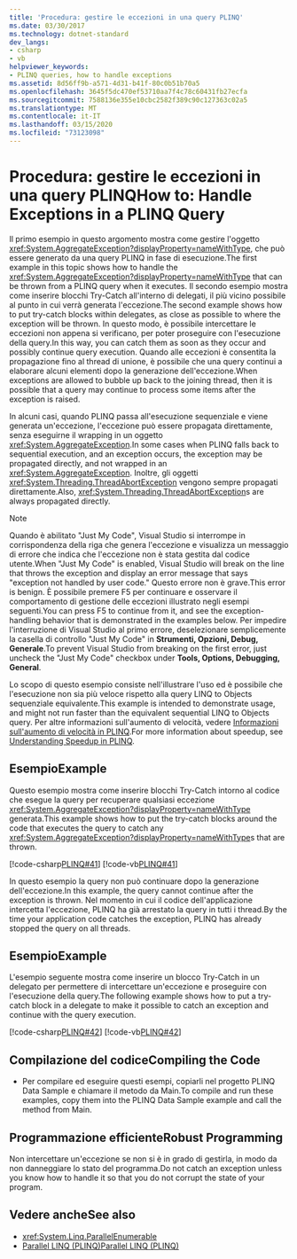 ```yaml
---
title: 'Procedura: gestire le eccezioni in una query PLINQ'
ms.date: 03/30/2017
ms.technology: dotnet-standard
dev_langs:
- csharp
- vb
helpviewer_keywords:
- PLINQ queries, how to handle exceptions
ms.assetid: 8d56ff9b-a571-4d31-b41f-80c0b51b70a5
ms.openlocfilehash: 3645f5dc470ef53710aa7f4c78c60431fb27ecfa
ms.sourcegitcommit: 7588136e355e10cbc2582f389c90c127363c02a5
ms.translationtype: MT
ms.contentlocale: it-IT
ms.lasthandoff: 03/15/2020
ms.locfileid: "73123098"
---
```

# <a name="how-to-handle-exceptions-in-a-plinq-query"></a><span data-ttu-id="c5090-102">Procedura: gestire le eccezioni in una query PLINQ</span><span class="sxs-lookup"><span data-stu-id="c5090-102">How to: Handle Exceptions in a PLINQ Query</span></span>

<span data-ttu-id="c5090-103">Il primo esempio in questo argomento mostra come gestire l'oggetto <xref:System.AggregateException?displayProperty=nameWithType>, che può essere generato da una query PLINQ in fase di esecuzione.</span><span class="sxs-lookup"><span data-stu-id="c5090-103">The first example in this topic shows how to handle the <xref:System.AggregateException?displayProperty=nameWithType> that can be thrown from a PLINQ query when it executes.</span></span> <span data-ttu-id="c5090-104">Il secondo esempio mostra come inserire blocchi Try-Catch all'interno di delegati, il più vicino possibile al punto in cui verrà generata l'eccezione.</span><span class="sxs-lookup"><span data-stu-id="c5090-104">The second example shows how to put try-catch blocks within delegates, as close as possible to where the exception will be thrown.</span></span> <span data-ttu-id="c5090-105">In questo modo, è possibile intercettare le eccezioni non appena si verificano, per poter proseguire con l'esecuzione della query.</span><span class="sxs-lookup"><span data-stu-id="c5090-105">In this way, you can catch them as soon as they occur and possibly continue query execution.</span></span> <span data-ttu-id="c5090-106">Quando alle eccezioni è consentita la propagazione fino al thread di unione, è possibile che una query continui a elaborare alcuni elementi dopo la generazione dell'eccezione.</span><span class="sxs-lookup"><span data-stu-id="c5090-106">When exceptions are allowed to bubble up back to the joining thread, then it is possible that a query may continue to process some items after the exception is raised.</span></span>

<span data-ttu-id="c5090-107">In alcuni casi, quando PLINQ passa all'esecuzione sequenziale e viene generata un'eccezione, l'eccezione può essere propagata direttamente, senza eseguirne il wrapping in un oggetto <xref:System.AggregateException>.</span><span class="sxs-lookup"><span data-stu-id="c5090-107">In some cases when PLINQ falls back to sequential execution, and an exception occurs, the exception may be propagated directly, and not wrapped in an <xref:System.AggregateException>.</span></span> <span data-ttu-id="c5090-108">Inoltre, gli oggetti <xref:System.Threading.ThreadAbortException> vengono sempre propagati direttamente.</span><span class="sxs-lookup"><span data-stu-id="c5090-108">Also, <xref:System.Threading.ThreadAbortException>s are always propagated directly.</span></span>

> [!NOTE]
> <span data-ttu-id="c5090-109">Quando è abilitato "Just My Code", Visual Studio si interrompe in corrispondenza della riga che genera l'eccezione e visualizza un messaggio di errore che indica che l'eccezione non è stata gestita dal codice utente.</span><span class="sxs-lookup"><span data-stu-id="c5090-109">When "Just My Code" is enabled, Visual Studio will break on the line that throws the exception and display an error message that says "exception not handled by user code."</span></span> <span data-ttu-id="c5090-110">Questo errore non è grave.</span><span class="sxs-lookup"><span data-stu-id="c5090-110">This error is benign.</span></span> <span data-ttu-id="c5090-111">È possibile premere F5 per continuare e osservare il comportamento di gestione delle eccezioni illustrato negli esempi seguenti.</span><span class="sxs-lookup"><span data-stu-id="c5090-111">You can press F5 to continue from it, and see the exception-handling behavior that is demonstrated in the examples below.</span></span> <span data-ttu-id="c5090-112">Per impedire l'interruzione di Visual Studio al primo errore, deselezionare semplicemente la casella di controllo "Just My Code" in **Strumenti, Opzioni, Debug, Generale**.</span><span class="sxs-lookup"><span data-stu-id="c5090-112">To prevent Visual Studio from breaking on the first error, just uncheck the "Just My Code" checkbox under **Tools, Options, Debugging, General**.</span></span>
>
> <span data-ttu-id="c5090-113">Lo scopo di questo esempio consiste nell'illustrare l'uso ed è possibile che l'esecuzione non sia più veloce rispetto alla query LINQ to Objects sequenziale equivalente.</span><span class="sxs-lookup"><span data-stu-id="c5090-113">This example is intended to demonstrate usage, and might not run faster than the equivalent sequential LINQ to Objects query.</span></span> <span data-ttu-id="c5090-114">Per altre informazioni sull'aumento di velocità, vedere [Informazioni sull'aumento di velocità in PLINQ](../../../docs/standard/parallel-programming/understanding-speedup-in-plinq.md).</span><span class="sxs-lookup"><span data-stu-id="c5090-114">For more information about speedup, see [Understanding Speedup in PLINQ](../../../docs/standard/parallel-programming/understanding-speedup-in-plinq.md).</span></span>

## <a name="example"></a><span data-ttu-id="c5090-115">Esempio</span><span class="sxs-lookup"><span data-stu-id="c5090-115">Example</span></span>

<span data-ttu-id="c5090-116">Questo esempio mostra come inserire blocchi Try-Catch intorno al codice che esegue la query per recuperare qualsiasi eccezione <xref:System.AggregateException?displayProperty=nameWithType> generata.</span><span class="sxs-lookup"><span data-stu-id="c5090-116">This example shows how to put the try-catch blocks around the code that executes the query to catch any <xref:System.AggregateException?displayProperty=nameWithType>s that are thrown.</span></span>

[!code-csharp[PLINQ#41](../../../samples/snippets/csharp/VS_Snippets_Misc/plinq/cs/plinqsamples.cs#41)]
[!code-vb[PLINQ#41](../../../samples/snippets/visualbasic/VS_Snippets_Misc/plinq/vb/plinqsnippets1.vb#41)]

<span data-ttu-id="c5090-117">In questo esempio la query non può continuare dopo la generazione dell'eccezione.</span><span class="sxs-lookup"><span data-stu-id="c5090-117">In this example, the query cannot continue after the exception is thrown.</span></span> <span data-ttu-id="c5090-118">Nel momento in cui il codice dell'applicazione intercetta l'eccezione, PLINQ ha già arrestato la query in tutti i thread.</span><span class="sxs-lookup"><span data-stu-id="c5090-118">By the time your application code catches the exception, PLINQ has already stopped the query on all threads.</span></span>

## <a name="example"></a><span data-ttu-id="c5090-119">Esempio</span><span class="sxs-lookup"><span data-stu-id="c5090-119">Example</span></span>

<span data-ttu-id="c5090-120">L'esempio seguente mostra come inserire un blocco Try-Catch in un delegato per permettere di intercettare un'eccezione e proseguire con l'esecuzione della query.</span><span class="sxs-lookup"><span data-stu-id="c5090-120">The following example shows how to put a try-catch block in a delegate to make it possible to catch an exception and continue with the query execution.</span></span>

[!code-csharp[PLINQ#42](../../../samples/snippets/csharp/VS_Snippets_Misc/plinq/cs/plinqsamples.cs#42)]
[!code-vb[PLINQ#42](../../../samples/snippets/visualbasic/VS_Snippets_Misc/plinq/vb/plinqsnippets1.vb#42)]

## <a name="compiling-the-code"></a><span data-ttu-id="c5090-121">Compilazione del codice</span><span class="sxs-lookup"><span data-stu-id="c5090-121">Compiling the Code</span></span>

- <span data-ttu-id="c5090-122">Per compilare ed eseguire questi esempi, copiarli nel progetto PLINQ Data Sample e chiamare il metodo da Main.</span><span class="sxs-lookup"><span data-stu-id="c5090-122">To compile and run these examples, copy them into the PLINQ Data Sample example and call the method from Main.</span></span>

## <a name="robust-programming"></a><span data-ttu-id="c5090-123">Programmazione efficiente</span><span class="sxs-lookup"><span data-stu-id="c5090-123">Robust Programming</span></span>

<span data-ttu-id="c5090-124">Non intercettare un'eccezione se non si è in grado di gestirla, in modo da non danneggiare lo stato del programma.</span><span class="sxs-lookup"><span data-stu-id="c5090-124">Do not catch an exception unless you know how to handle it so that you do not corrupt the state of your program.</span></span>

## <a name="see-also"></a><span data-ttu-id="c5090-125">Vedere anche</span><span class="sxs-lookup"><span data-stu-id="c5090-125">See also</span></span>

- <xref:System.Linq.ParallelEnumerable>
- [<span data-ttu-id="c5090-126">Parallel LINQ (PLINQ)</span><span class="sxs-lookup"><span data-stu-id="c5090-126">Parallel LINQ (PLINQ)</span></span>](../../../docs/standard/parallel-programming/parallel-linq-plinq.md)
